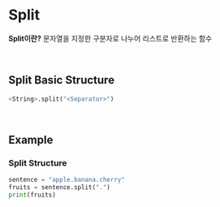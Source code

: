 # Split
**Split이란?**
문자열을 지정한 구분자로 나누어 리스트로 반환하는 함수

<br>

## Split Basic Structure
```python
<String>.split("<Separator>")

```

<br>

## Example
### Split Structure
```python
sentence = "apple.banana.cherry"
fruits = sentence.split(".")
print(fruits)
```